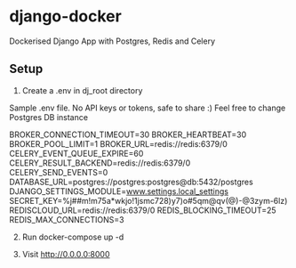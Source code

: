 # django-docker

Dockerised Django App with Postgres, Redis and Celery

## Setup

1) Create a .env in dj_root directory

Sample .env file. No API keys or tokens, safe to share :)
Feel free to change Postgres DB instance

BROKER_CONNECTION_TIMEOUT=30
BROKER_HEARTBEAT=30
BROKER_POOL_LIMIT=1
BROKER_URL=redis://redis:6379/0
CELERY_EVENT_QUEUE_EXPIRE=60
CELERY_RESULT_BACKEND=redis://redis:6379/0
CELERY_SEND_EVENTS=0
DATABASE_URL=postgres://postgres:postgres@db:5432/postgres
DJANGO_SETTINGS_MODULE=www.settings.local_settings
SECRET_KEY=%j##m!m75a*wkjo!1jsmc728)y7)o#5qm@qv(@)-@3zym-6lz)
REDISCLOUD_URL=redis://redis:6379/0
REDIS_BLOCKING_TIMEOUT=25
REDIS_MAX_CONNECTIONS=3

2) Run docker-compose up -d

3) Visit http://0.0.0.0:8000
